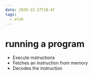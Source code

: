 ```yaml
---
date: 2020-12-27T18:47
tags: 
  - stub
---
```


# running a program

- Execute instructions
- Fetches an instruction from memory
- Decodes the instruction
